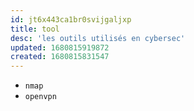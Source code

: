 ```yaml
---
id: jt6x443ca1br0svijgaljxp
title: tool
desc: 'les outils utilisés en cybersec'
updated: 1680815919872
created: 1680815831547
---
```


- `nmap`
- `openvpn`

